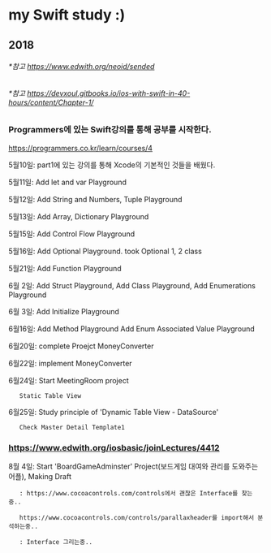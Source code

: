 # my Swift study :)
## 2018

###### *참고 <https://www.edwith.org/neoid/sended>

###### *참고 <https://devxoul.gitbooks.io/ios-with-swift-in-40-hours/content/Chapter-1/>
### Programmers에 있는 Swift강의를 통해 공부를 시작한다.
 <https://programmers.co.kr/learn/courses/4>

5월10일: part1에 있는 강의를 통해 Xcode의 기본적인 것들을 배웠다.

5월11일: Add let and var Playground

5월12일: Add String and Numbers, Tuple Playground

5월13일: Add Array, Dictionary Playground

5월15일: Add Control Flow Playground

5월16일: Add Optional Playground. took Optional 1, 2 class

5월21일: Add Function Playground

6월 2일: Add Struct Playground, Add Class Playground, Add Enumerations Playground

6월 3일: Add Initialize Playground

6월16일: Add Method Playground
	 Add Enum Associated Value Playground

6월20일: complete Proejct MoneyConverter

6월22일: implement MoneyConverter

6월24일: Start MeetingRoom project

       Static Table View

6월25일: Study principle of 'Dynamic Table View - DataSource'

       Check Master Detail Template1

### https://www.edwith.org/iosbasic/joinLectures/4412
8월 4일: Start 'BoardGameAdminster' Project(보드게임 대여와 관리를 도와주는 어플), Making Draft

       : https://www.cocoacontrols.com/controls에서 괜찮은 Interface를 찾는중.. 

       https://www.cocoacontrols.com/controls/parallaxheader를 import해서 분석하는중..

       : Interface 그리는중..

